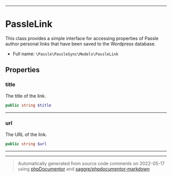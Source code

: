 ***

# PassleLink

This class provides a simple interface for accessing properties of
Passle author personal links that have been saved to the Wordpress database.



* Full name: `\Passle\PassleSync\Models\PassleLink`



## Properties


### title

The title of the link.

```php
public string $title
```






***

### url

The URL of the link.

```php
public string $url
```






***



***
> Automatically generated from source code comments on 2022-05-17 using [phpDocumentor](http://www.phpdoc.org/) and [saggre/phpdocumentor-markdown](https://github.com/Saggre/phpDocumentor-markdown)
